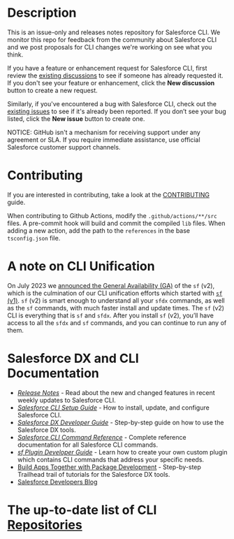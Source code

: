 # Description

This is an issue-only and releases notes repository for Salesforce CLI. We monitor this repo for feedback from the community about Salesforce CLI and we post proposals for CLI changes we're working on see what you think. 

If you have a feature or enhancement request for Salesforce CLI, first review the [existing discussions](./discussions) to see if someone has already requested it. If you don't see your feature or enhancement, click the **New discussion** button to create a new request. 

Similarly, if you've encountered a bug with Salesforce CLI, check out the [existing issues](./issues) to see if it's already been reported. If you don’t see your bug listed, click the **New issue** button to create one. 

NOTICE: GitHub isn't a mechanism for receiving support under any agreement or SLA. If you require immediate assistance, use official Salesforce customer support channels.

# Contributing

If you are interested in contributing, take a look at the [CONTRIBUTING](.github/CONTRIBUTING.md) guide.

When contributing to Github Actions, modify the `.github/actions/**/src` files. A pre-commit hook will build and commit the compiled `lib` files. When adding a new action, add the path to the `references` in the base `tsconfig.json` file.

# A note on CLI Unification

On July 2023 we [announced the General Availability (GA)](https://developer.salesforce.com/blogs/2023/07/salesforce-cli-sf-v2-is-here) of the `sf` (v2), which is the culmination of our CLI unification efforts which started with [`sf` (v1)](https://developer.salesforce.com/blogs/2021/06/announcing-salesforce-cli-unification). `sf` (v2) is smart enough to understand all your `sfdx` commands, as well as the `sf` commands, with much faster install and update times. The `sf` (v2) CLI is everything that is `sf` and `sfdx`. After you install `sf` (v2), you’ll have access to all the `sfdx` and `sf` commands, and you can continue to run any of them.

# Salesforce DX and CLI Documentation 

* _[Release Notes](./releasenotes/README.md)_ - Read about the new and changed features in recent weekly updates to Salesforce CLI. 
* _[Salesforce CLI Setup Guide](https://developer.salesforce.com/docs/atlas.en-us.sfdx_setup.meta/sfdx_setup/sfdx_setup_intro.htm)_ - How to install, update, and configure Salesforce CLI. 
* _[Salesforce DX Developer Guide](https://developer.salesforce.com/docs/atlas.en-us.sfdx_dev.meta/sfdx_dev/sfdx_dev_intro.htm)_ - Step-by-step guide on how to use the Salesforce DX tools.
* _[Salesforce CLI Command Reference](https://developer.salesforce.com/docs/atlas.en-us.sfdx_cli_reference.meta/sfdx_cli_reference/cli_reference.htm)_ - Complete reference documentation for all Salesforce CLI commands.
* _[sf Plugin Developer Guide](https://github.com/salesforcecli/cli/wiki/Quick-Introduction-to-Developing-sf-Plugins)_ - Learn how to create your own custom plugin which contains CLI commands that address your specific needs.
* [Build Apps Together with Package Development](https://trailhead.salesforce.com/en/content/learn/trails/sfdx_get_started) - Step-by-step Trailhead trail of tutorials for the Salesforce DX tools.
* [Salesforce Developers Blog](https://developer.salesforce.com/blogs/) 

# The up-to-date list of CLI [Repositories](https://github.com/salesforcecli/status) 
